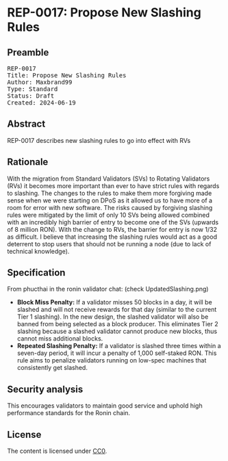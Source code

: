 # REP-0017: Propose New Slashing Rules

## Preamble

<pre>
REP-0017
Title: Propose New Slashing Rules
Author: Maxbrand99
Type: Standard
Status: Draft
Created: 2024-06-19
</pre>


## Abstract

REP-0017 describes new slashing rules to go into effect with RVs


## Rationale

With the migration from Standard Validators (SVs) to Rotating Validators (RVs) it becomes more important than ever to have strict rules with regards to slashing. The changes to the rules to make them more forgiving made sense when we were starting on DPoS as it allowed us to have more of a room for error with new software. The risks caused by forgiving slashing rules were mitigated by the limit of only 10 SVs being allowed combined with an incredibly high barrier of entry to become one of the SVs (upwards of 8 million RON). With the change to RVs, the barrier for entry is now 1/32 as difficult. I believe that increasing the slashing rules would act as a good deterrent to stop users that should not be running a node (due to lack of technical knowledge).

## Specification

From phucthai in the ronin validator chat: (check UpdatedSlashing.png)

- **Block Miss Penalty:** If a validator misses 50 blocks in a day, it will be slashed and will not receive rewards for that day (similar to the current Tier 1 slashing). In the new design, the slashed validator will also be banned from being selected as a block producer. This eliminates Tier 2 slashing because a slashed validator cannot produce new blocks, thus cannot miss additional blocks.
- **Repeated Slashing Penalty:** If a validator is slashed three times within a seven-day period, it will incur a penalty of 1,000 self-staked RON. This rule aims to penalize validators running on low-spec machines that consistently get slashed.

## Security analysis

This encourages validators to maintain good service and uphold high performance standards for the Ronin chain.

## License

The content is licensed under [CC0](https://creativecommons.org/publicdomain/zero/1.0/).
